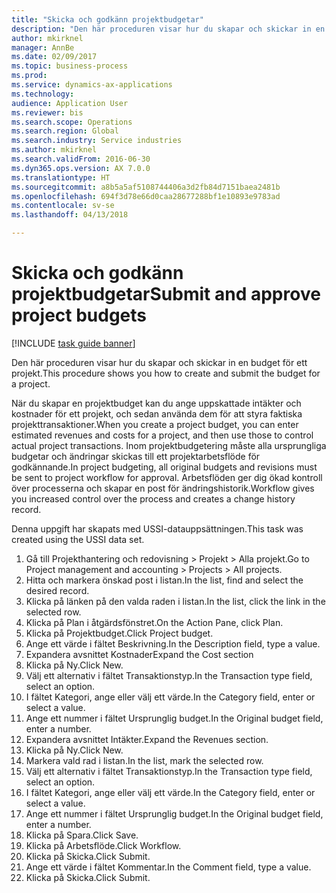 ```yaml
--- 
title: "Skicka och godkänn projektbudgetar"
description: "Den här proceduren visar hur du skapar och skickar in en budget för ett projekt."
author: mkirknel
manager: AnnBe
ms.date: 02/09/2017
ms.topic: business-process
ms.prod: 
ms.service: dynamics-ax-applications
ms.technology: 
audience: Application User
ms.reviewer: bis
ms.search.scope: Operations
ms.search.region: Global
ms.search.industry: Service industries
ms.author: mkirknel
ms.search.validFrom: 2016-06-30
ms.dyn365.ops.version: AX 7.0.0
ms.translationtype: HT
ms.sourcegitcommit: a8b5a5af5108744406a3d2fb84d7151baea2481b
ms.openlocfilehash: 694f3d78e66d0caa28677288bf1e10893e9783ad
ms.contentlocale: sv-se
ms.lasthandoff: 04/13/2018

---
```

# <a name="submit-and-approve-project-budgets"></a><span data-ttu-id="884f6-103">Skicka och godkänn projektbudgetar</span><span class="sxs-lookup"><span data-stu-id="884f6-103">Submit and approve project budgets</span></span>

[!INCLUDE [task guide banner](../../includes/task-guide-banner.md)]

<span data-ttu-id="884f6-104">Den här proceduren visar hur du skapar och skickar in en budget för ett projekt.</span><span class="sxs-lookup"><span data-stu-id="884f6-104">This procedure shows you how to create and submit the budget for a project.</span></span> 

<span data-ttu-id="884f6-105">När du skapar en projektbudget kan du ange uppskattade intäkter och kostnader för ett projekt, och sedan använda dem för att styra faktiska projekttransaktioner.</span><span class="sxs-lookup"><span data-stu-id="884f6-105">When you create a project budget, you can enter estimated revenues and costs for a project, and then use those to control actual project transactions.</span></span> <span data-ttu-id="884f6-106">Inom projektbudgetering måste alla ursprungliga budgetar och ändringar skickas till ett projektarbetsflöde för godkännande.</span><span class="sxs-lookup"><span data-stu-id="884f6-106">In project budgeting, all original budgets and revisions must be sent to project workflow for approval.</span></span> <span data-ttu-id="884f6-107">Arbetsflöden ger dig ökad kontroll över processerna och skapar en post för ändringshistorik.</span><span class="sxs-lookup"><span data-stu-id="884f6-107">Workflow gives you increased control over the process and creates a change history record.</span></span>

<span data-ttu-id="884f6-108">Denna uppgift har skapats med USSI-datauppsättningen.</span><span class="sxs-lookup"><span data-stu-id="884f6-108">This task was created using the USSI data set.</span></span>

1. <span data-ttu-id="884f6-109">Gå till Projekthantering och redovisning > Projekt > Alla projekt.</span><span class="sxs-lookup"><span data-stu-id="884f6-109">Go to Project management and accounting > Projects > All projects.</span></span>
2. <span data-ttu-id="884f6-110">Hitta och markera önskad post i listan.</span><span class="sxs-lookup"><span data-stu-id="884f6-110">In the list, find and select the desired record.</span></span>
3. <span data-ttu-id="884f6-111">Klicka på länken på den valda raden i listan.</span><span class="sxs-lookup"><span data-stu-id="884f6-111">In the list, click the link in the selected row.</span></span>
4. <span data-ttu-id="884f6-112">Klicka på Plan i åtgärdsfönstret.</span><span class="sxs-lookup"><span data-stu-id="884f6-112">On the Action Pane, click Plan.</span></span>
5. <span data-ttu-id="884f6-113">Klicka på Projektbudget.</span><span class="sxs-lookup"><span data-stu-id="884f6-113">Click Project budget.</span></span>
6. <span data-ttu-id="884f6-114">Ange ett värde i fältet Beskrivning.</span><span class="sxs-lookup"><span data-stu-id="884f6-114">In the Description field, type a value.</span></span>
7. <span data-ttu-id="884f6-115">Expandera avsnittet Kostnader</span><span class="sxs-lookup"><span data-stu-id="884f6-115">Expand the Cost section</span></span>
8. <span data-ttu-id="884f6-116">Klicka på Ny.</span><span class="sxs-lookup"><span data-stu-id="884f6-116">Click New.</span></span>
9. <span data-ttu-id="884f6-117">Välj ett alternativ i fältet Transaktionstyp.</span><span class="sxs-lookup"><span data-stu-id="884f6-117">In the Transaction type field, select an option.</span></span>
10. <span data-ttu-id="884f6-118">I fältet Kategori, ange eller välj ett värde.</span><span class="sxs-lookup"><span data-stu-id="884f6-118">In the Category field, enter or select a value.</span></span>
11. <span data-ttu-id="884f6-119">Ange ett nummer i fältet Ursprunglig budget.</span><span class="sxs-lookup"><span data-stu-id="884f6-119">In the Original budget field, enter a number.</span></span>
12. <span data-ttu-id="884f6-120">Expandera avsnittet Intäkter.</span><span class="sxs-lookup"><span data-stu-id="884f6-120">Expand the Revenues section.</span></span>
13. <span data-ttu-id="884f6-121">Klicka på Ny.</span><span class="sxs-lookup"><span data-stu-id="884f6-121">Click New.</span></span>
14. <span data-ttu-id="884f6-122">Markera vald rad i listan.</span><span class="sxs-lookup"><span data-stu-id="884f6-122">In the list, mark the selected row.</span></span>
15. <span data-ttu-id="884f6-123">Välj ett alternativ i fältet Transaktionstyp.</span><span class="sxs-lookup"><span data-stu-id="884f6-123">In the Transaction type field, select an option.</span></span>
16. <span data-ttu-id="884f6-124">I fältet Kategori, ange eller välj ett värde.</span><span class="sxs-lookup"><span data-stu-id="884f6-124">In the Category field, enter or select a value.</span></span>
17. <span data-ttu-id="884f6-125">Ange ett nummer i fältet Ursprunglig budget.</span><span class="sxs-lookup"><span data-stu-id="884f6-125">In the Original budget field, enter a number.</span></span>
18. <span data-ttu-id="884f6-126">Klicka på Spara.</span><span class="sxs-lookup"><span data-stu-id="884f6-126">Click Save.</span></span>
19. <span data-ttu-id="884f6-127">Klicka på Arbetsflöde.</span><span class="sxs-lookup"><span data-stu-id="884f6-127">Click Workflow.</span></span>
20. <span data-ttu-id="884f6-128">Klicka på Skicka.</span><span class="sxs-lookup"><span data-stu-id="884f6-128">Click Submit.</span></span>
21. <span data-ttu-id="884f6-129">Ange ett värde i fältet Kommentar.</span><span class="sxs-lookup"><span data-stu-id="884f6-129">In the Comment field, type a value.</span></span>
22. <span data-ttu-id="884f6-130">Klicka på Skicka.</span><span class="sxs-lookup"><span data-stu-id="884f6-130">Click Submit.</span></span>


